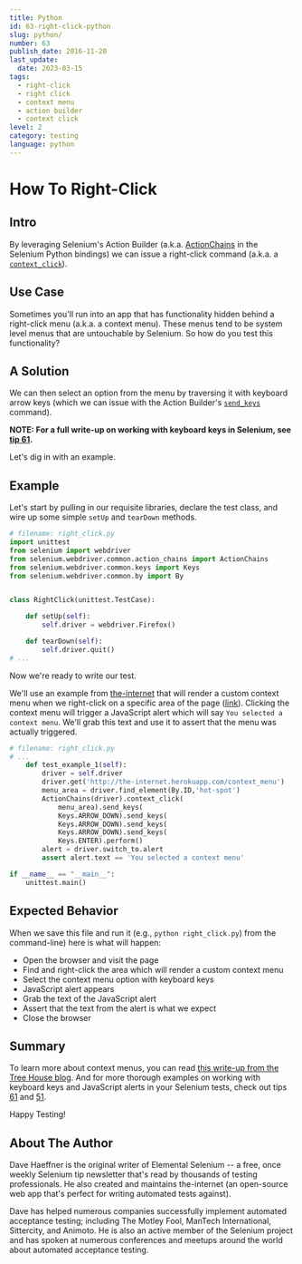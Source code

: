```yaml
---
title: Python
id: 63-right-click-python
slug: python/
number: 63
publish_date: 2016-11-20
last_update:
  date: 2023-03-15
tags:
  - right-click
  - right click
  - context menu
  - action builder
  - context click
level: 2
category: testing
language: python
---
```


# How To Right-Click

## Intro

By leveraging Selenium's Action Builder (a.k.a. [ActionChains](http://seleniumhq.github.io/selenium/docs/api/py/webdriver/selenium.webdriver.common.action_chains.html?highlight=actionchains#selenium.webdriver.common.action_chains.ActionChains) in the Selenium Python bindings) we can issue a right-click command (a.k.a. a [`context_click`](http://seleniumhq.github.io/selenium/docs/api/py/webdriver/selenium.webdriver.common.action_chains.html?highlight=actionchains#selenium.webdriver.common.action_chains.ActionChains.context_click)).


## Use Case

Sometimes you'll run into an app that has functionality hidden behind a right-click menu (a.k.a. a context menu). These menus tend to be system level menus that are untouchable by Selenium. So how do you test this functionality?

## A Solution

We can then select an option from the menu by traversing it with keyboard arrow keys (which we can issue with the Action Builder's [`send_keys`](http://seleniumhq.github.io/selenium/docs/api/py/webdriver/selenium.webdriver.common.action_chains.html?highlight=actionchains#selenium.webdriver.common.action_chains.ActionChains.send_keys) command).

__NOTE: For a full write-up on working with keyboard keys in Selenium, see [tip 61](/tips/61-keyboard-keys).__

Let's dig in with an example.

## Example

Let's start by pulling in our requisite libraries, declare the test class, and wire up some simple `setUp` and `tearDown` methods.

```python
# filename: right_click.py
import unittest
from selenium import webdriver
from selenium.webdriver.common.action_chains import ActionChains
from selenium.webdriver.common.keys import Keys
from selenium.webdriver.common.by import By


class RightClick(unittest.TestCase):

    def setUp(self):
        self.driver = webdriver.Firefox()

    def tearDown(self):
        self.driver.quit()
# ...
```

Now we're ready to write our test.

We'll use an example from [the-internet](https://github.com/tourdedave/the-internet) that will render a custom context menu when we right-click on a specific area of the page ([link](http://the-internet.herokuapp.com/context_menu)). Clicking the context menu will trigger a JavaScript alert which will say `You selected a context menu`. We'll grab this text and use it to assert that the menu was actually triggered.

```python
# filename: right_click.py
# ...
    def test_example_1(self):
        driver = self.driver
        driver.get('http://the-internet.herokuapp.com/context_menu')
        menu_area = driver.find_element(By.ID,'hot-spot')
        ActionChains(driver).context_click(
            menu_area).send_keys(
            Keys.ARROW_DOWN).send_keys(
            Keys.ARROW_DOWN).send_keys(
            Keys.ARROW_DOWN).send_keys(
            Keys.ENTER).perform()
        alert = driver.switch_to.alert
        assert alert.text == 'You selected a context menu'

if __name__ == "__main__":
    unittest.main()
```

## Expected Behavior

When we save this file and run it (e.g., `python right_click.py`) from the command-line) here is what will happen:

+ Open the browser and visit the page
+ Find and right-click the area which will render a custom context menu
+ Select the context menu option with keyboard keys
+ JavaScript alert appears
+ Grab the text of the JavaScript alert
+ Assert that the text from the alert is what we expect
+ Close the browser

## Summary

To learn more about context menus, you can read [this write-up from the Tree House blog](http://blog.teamtreehouse.com/building-html5-context-menus). And for more thorough examples on working with keyboard keys and JavaScript alerts in your Selenium tests, check out tips [61](/tips/61-keyboard-keys) and [51](/tips/51-javascript-alerts).

Happy Testing!

## About The Author

Dave Haeffner is the original writer of Elemental Selenium -- a free, once weekly Selenium tip newsletter that's read by thousands of testing professionals. He also created and maintains the-internet (an open-source web app that's perfect for writing automated tests against).

Dave has helped numerous companies successfully implement automated acceptance testing; including The Motley Fool, ManTech International, Sittercity, and Animoto. He is also an active member of the Selenium project and has spoken at numerous conferences and meetups around the world about automated acceptance testing.
